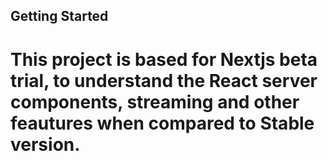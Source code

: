 

## Getting Started

# This project is based for Nextjs beta trial, to understand the React server components, streaming and other feautures when compared to Stable version.